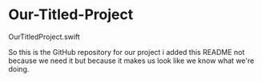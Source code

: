 # Our-Titled-Project
OurTitledProject.swift

So this is the GitHub repository for our project i added this README not because we need it but because it makes us look like we know what we're doing.
